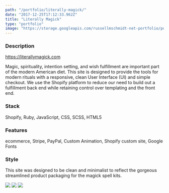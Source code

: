 ```yaml
---
path: "/portfolio/literally-magick/"
date: "2017-12-25T17:12:33.962Z"
title: "Literally Magick"
type: "portfolio"
image: "https://storage.googleapis.com/russellmschmidt-net-portfolio/portfolio/LiterallyMagick-1.png"
---
```


### Description
<https://literallymagick.com>

Magic, spirituality, intention setting, and wish fulfillment are important part of the modern American diet. This site is designed to provide the tools for modern rituals with a responsive, clean User Interface (UI) and simple checkout. We use the Shopify platform to reduce our need to build out a fulfillment back end while retaining control over templating and the front end.

### Stack
Shopify,
Ruby,
JavaScript,
CSS,
SCSS,
HTML5

### Features
ecommerce,
Stripe,
PayPal,
Custom Animation,
Shopify custom site,
Google Fonts

### Style
This site was designed to be clean and minimalist to reflect the gorgeous streamlined product packaging for the magick spell kits. 

![](https://storage.googleapis.com/russellmschmidt-net-portfolio/portfolio/LiterallyMagick-1.png)
![](https://storage.googleapis.com/russellmschmidt-net-portfolio/portfolio/LiterallyMagick-2.png)
![](https://storage.googleapis.com/russellmschmidt-net-portfolio/portfolio/LiterallyMagick-3.png)
